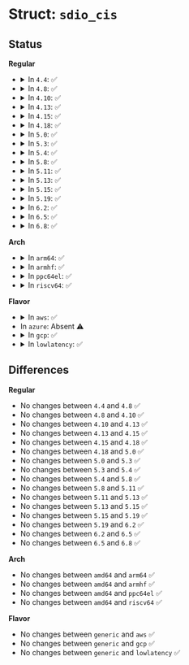 # Struct: <code>sdio_cis</code>

## Status
<b>Regular</b>
<ul>
<li>
<details>
<summary>In <code>4.4</code>: ✅</summary>

```c
struct sdio_cis {
    short unsigned int vendor;
    short unsigned int device;
    short unsigned int blksize;
    unsigned int max_dtr;
};
```
</details>
</li>
<li>
<details>
<summary>In <code>4.8</code>: ✅</summary>

```c
struct sdio_cis {
    short unsigned int vendor;
    short unsigned int device;
    short unsigned int blksize;
    unsigned int max_dtr;
};
```
</details>
</li>
<li>
<details>
<summary>In <code>4.10</code>: ✅</summary>

```c
struct sdio_cis {
    short unsigned int vendor;
    short unsigned int device;
    short unsigned int blksize;
    unsigned int max_dtr;
};
```
</details>
</li>
<li>
<details>
<summary>In <code>4.13</code>: ✅</summary>

```c
struct sdio_cis {
    short unsigned int vendor;
    short unsigned int device;
    short unsigned int blksize;
    unsigned int max_dtr;
};
```
</details>
</li>
<li>
<details>
<summary>In <code>4.15</code>: ✅</summary>

```c
struct sdio_cis {
    short unsigned int vendor;
    short unsigned int device;
    short unsigned int blksize;
    unsigned int max_dtr;
};
```
</details>
</li>
<li>
<details>
<summary>In <code>4.18</code>: ✅</summary>

```c
struct sdio_cis {
    short unsigned int vendor;
    short unsigned int device;
    short unsigned int blksize;
    unsigned int max_dtr;
};
```
</details>
</li>
<li>
<details>
<summary>In <code>5.0</code>: ✅</summary>

```c
struct sdio_cis {
    short unsigned int vendor;
    short unsigned int device;
    short unsigned int blksize;
    unsigned int max_dtr;
};
```
</details>
</li>
<li>
<details>
<summary>In <code>5.3</code>: ✅</summary>

```c
struct sdio_cis {
    short unsigned int vendor;
    short unsigned int device;
    short unsigned int blksize;
    unsigned int max_dtr;
};
```
</details>
</li>
<li>
<details>
<summary>In <code>5.4</code>: ✅</summary>

```c
struct sdio_cis {
    short unsigned int vendor;
    short unsigned int device;
    short unsigned int blksize;
    unsigned int max_dtr;
};
```
</details>
</li>
<li>
<details>
<summary>In <code>5.8</code>: ✅</summary>

```c
struct sdio_cis {
    short unsigned int vendor;
    short unsigned int device;
    short unsigned int blksize;
    unsigned int max_dtr;
};
```
</details>
</li>
<li>
<details>
<summary>In <code>5.11</code>: ✅</summary>

```c
struct sdio_cis {
    short unsigned int vendor;
    short unsigned int device;
    short unsigned int blksize;
    unsigned int max_dtr;
};
```
</details>
</li>
<li>
<details>
<summary>In <code>5.13</code>: ✅</summary>

```c
struct sdio_cis {
    short unsigned int vendor;
    short unsigned int device;
    short unsigned int blksize;
    unsigned int max_dtr;
};
```
</details>
</li>
<li>
<details>
<summary>In <code>5.15</code>: ✅</summary>

```c
struct sdio_cis {
    short unsigned int vendor;
    short unsigned int device;
    short unsigned int blksize;
    unsigned int max_dtr;
};
```
</details>
</li>
<li>
<details>
<summary>In <code>5.19</code>: ✅</summary>

```c
struct sdio_cis {
    short unsigned int vendor;
    short unsigned int device;
    short unsigned int blksize;
    unsigned int max_dtr;
};
```
</details>
</li>
<li>
<details>
<summary>In <code>6.2</code>: ✅</summary>

```c
struct sdio_cis {
    short unsigned int vendor;
    short unsigned int device;
    short unsigned int blksize;
    unsigned int max_dtr;
};
```
</details>
</li>
<li>
<details>
<summary>In <code>6.5</code>: ✅</summary>

```c
struct sdio_cis {
    short unsigned int vendor;
    short unsigned int device;
    short unsigned int blksize;
    unsigned int max_dtr;
};
```
</details>
</li>
<li>
<details>
<summary>In <code>6.8</code>: ✅</summary>

```c
struct sdio_cis {
    short unsigned int vendor;
    short unsigned int device;
    short unsigned int blksize;
    unsigned int max_dtr;
};
```
</details>
</li>
</ul>
<b>Arch</b>
<ul>
<li>
<details>
<summary>In <code>arm64</code>: ✅</summary>

```c
struct sdio_cis {
    short unsigned int vendor;
    short unsigned int device;
    short unsigned int blksize;
    unsigned int max_dtr;
};
```
</details>
</li>
<li>
<details>
<summary>In <code>armhf</code>: ✅</summary>

```c
struct sdio_cis {
    short unsigned int vendor;
    short unsigned int device;
    short unsigned int blksize;
    unsigned int max_dtr;
};
```
</details>
</li>
<li>
<details>
<summary>In <code>ppc64el</code>: ✅</summary>

```c
struct sdio_cis {
    short unsigned int vendor;
    short unsigned int device;
    short unsigned int blksize;
    unsigned int max_dtr;
};
```
</details>
</li>
<li>
<details>
<summary>In <code>riscv64</code>: ✅</summary>

```c
struct sdio_cis {
    short unsigned int vendor;
    short unsigned int device;
    short unsigned int blksize;
    unsigned int max_dtr;
};
```
</details>
</li>
</ul>
<b>Flavor</b>
<ul>
<li>
<details>
<summary>In <code>aws</code>: ✅</summary>

```c
struct sdio_cis {
    short unsigned int vendor;
    short unsigned int device;
    short unsigned int blksize;
    unsigned int max_dtr;
};
```
</details>
</li>
<li>
In <code>azure</code>: Absent ⚠️
</li>
<li>
<details>
<summary>In <code>gcp</code>: ✅</summary>

```c
struct sdio_cis {
    short unsigned int vendor;
    short unsigned int device;
    short unsigned int blksize;
    unsigned int max_dtr;
};
```
</details>
</li>
<li>
<details>
<summary>In <code>lowlatency</code>: ✅</summary>

```c
struct sdio_cis {
    short unsigned int vendor;
    short unsigned int device;
    short unsigned int blksize;
    unsigned int max_dtr;
};
```
</details>
</li>
</ul>

## Differences
<b>Regular</b>
<ul>
<li>
No changes between <code>4.4</code> and <code>4.8</code> ✅
</li>
<li>
No changes between <code>4.8</code> and <code>4.10</code> ✅
</li>
<li>
No changes between <code>4.10</code> and <code>4.13</code> ✅
</li>
<li>
No changes between <code>4.13</code> and <code>4.15</code> ✅
</li>
<li>
No changes between <code>4.15</code> and <code>4.18</code> ✅
</li>
<li>
No changes between <code>4.18</code> and <code>5.0</code> ✅
</li>
<li>
No changes between <code>5.0</code> and <code>5.3</code> ✅
</li>
<li>
No changes between <code>5.3</code> and <code>5.4</code> ✅
</li>
<li>
No changes between <code>5.4</code> and <code>5.8</code> ✅
</li>
<li>
No changes between <code>5.8</code> and <code>5.11</code> ✅
</li>
<li>
No changes between <code>5.11</code> and <code>5.13</code> ✅
</li>
<li>
No changes between <code>5.13</code> and <code>5.15</code> ✅
</li>
<li>
No changes between <code>5.15</code> and <code>5.19</code> ✅
</li>
<li>
No changes between <code>5.19</code> and <code>6.2</code> ✅
</li>
<li>
No changes between <code>6.2</code> and <code>6.5</code> ✅
</li>
<li>
No changes between <code>6.5</code> and <code>6.8</code> ✅
</li>
</ul>
<b>Arch</b>
<ul>
<li>
No changes between <code>amd64</code> and <code>arm64</code> ✅
</li>
<li>
No changes between <code>amd64</code> and <code>armhf</code> ✅
</li>
<li>
No changes between <code>amd64</code> and <code>ppc64el</code> ✅
</li>
<li>
No changes between <code>amd64</code> and <code>riscv64</code> ✅
</li>
</ul>
<b>Flavor</b>
<ul>
<li>
No changes between <code>generic</code> and <code>aws</code> ✅
</li>
<li>
No changes between <code>generic</code> and <code>gcp</code> ✅
</li>
<li>
No changes between <code>generic</code> and <code>lowlatency</code> ✅
</li>
</ul>

